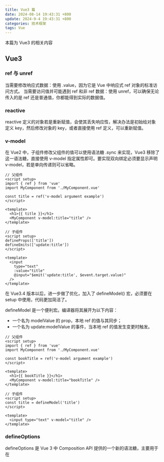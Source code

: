 ```yaml
---
title: Vue3 篇
date: 2024-08-14 19:43:31 +800
update: 2024-9-4 19:43:31 +800
categories: 技术框架
tags: Vue
---
```

本篇为 Vue3 的相关内容

## Vue3
### ref 与 unref
当需要修改响应式数据：使用 .value，因为它是 Vue 中响应式 ref 对象的标准访问方式。
当需要访问值并可能遇到 ref 和非 ref 数据：使用 unref，可以确保无论传入的是 ref 还是普通值，你都能得到实际的数据值。

### reactive
reactive 定义的对象若是重新赋值，会使其丢失响应性，解决办法是初始给对象定义 key，然后修改对象的 key，或者直接使用 ref 定义，可以重新赋值。

### v-model
在 Vue2 中，子组件修改父组件的值可以使用语法糖 .sync 来实现，Vue3 移除了这一语法糖，直接使用 v-model 指定属性即可。要实现双向绑定必须要显示声明 v-model，若是单向传递则可以省略。

```vue
// 父组件
<script setup>
import { ref } from 'vue'
import MyComponent from './MyComponent.vue'
  
const title = ref('v-model argument example')
</script>

<template>
  <h1>{{ title }}</h1>
  <MyComponent v-model:title="title" />
</template>
```

```vue
// 子组件
<script setup>
defineProps(['title'])
defineEmits(['update:title'])
</script>

<template>
  <input
    type="text"
    :value="title"
    @input="$emit('update:title', $event.target.value)"
  />
</template>
```

在 Vue3.4 版本以后，进一步做了优化，加入了 defineModel() 宏，必须要在 setup 中使用，代码更加简洁了。

defineModel 是一个便利宏。编译器将其展开为以下内容：
- 一个名为 modelValue 的 prop，本地 ref 的值与其同步；
- 一个名为 update:modelValue 的事件，当本地 ref 的值发生变更时触发。

```vue
// 父组件
<script setup>
import { ref } from 'vue'
import MyComponent from './MyComponent.vue'
  
const bookTitle = ref('v-model argument example')
</script>

<template>
  <h1>{{ bookTitle }}</h1>
  <MyComponent v-model:title="bookTitle" />
</template>
```

```vue
// 子组件
<script setup>
const title = defineModel('title')
</script>

<template>
  <input type="text" v-model="title" />
</template>
```

### defineOptions
defineOptions 是 Vue 3 中 Composition API 提供的一个新的语法糖，主要用于在 <script setup> 中定义组件的选项（options），简化了常见的配置项的使用方式。这个 API 是在 Vue 3.3 引入的，用来使得编写 setup 函数的组件更加简洁、直观。

在传统的 Vue 2 或 Vue 3 中，需要在组件定义中显式地传递 data、methods、computed 等选项。而在 <script setup> 中，defineOptions 使得这些选项的定义变得更为直观和集中，避免了冗长的 export default 和重复定义。

defineOptions 允许在 <script setup> 中以更简单的方式定义组件的选项。例如，可以用它来定义组件的 name、props、emits、data 等。

### $attrs
$listeners 对象在 Vue 3 中已被移除，事件监听器现在是 $attrs 的一部分。
$attrs 对象包含了除组件所声明的 props 和 emits 之外的所有其他 attribute，例如 class，style，v-on 监听器等等。

### $emit
若是希望在模板中直接传递事件给父组件，和 Vue2 相同，使用 $emit 即可，不需要再 defineEmits 中声明。

### import.meta.glob
使用 import.meta.glob('@/assets/image/*.png') 批量引入图片，在本地环境没问题，但是发布到服务上之后就会莫名报错，加载图片错误，还有待观察，暂不知道原因。

### 在 template 中动态引入图片
```vue
<template>
<img :src="getImgUrl(imgIndex)" />
</template>

<script>
export default {
  computed: {
    getImgUrl() {
      return (imgIndex) => {
        return new URL(`../assets/img/img-${imgIndex}.png`, import.meta.url).href
      }
    }
  },
}
</script>
```
## 事件总线（Event Bus）
Vue2.x 使用 EventBus 事件总线进行兄弟组件通信，而在Vue3中事件总线模式已经被移除，官方建议使用外部的、实现了事件触发器接口的库,例如 mitt 或 tiny-emitter。
```bash
npm install mitt --save-dev
```

新建mitt.js
```js
import mitt from "mitt";

const emiter = mitt();

export default emiter;
```

使用
```vue
<script lang="ts" setup>
import emitter from 'mitt.js'

// 发送
emitter.emit('testEvent', 1);

// 接受
emitter.on('testEvent', (res:) => {
    // do something
})

// 移除事件
emitter.off('testEvent')
</script>
```

## Vue Router
### 嵌套路由
嵌套路由可以直接访问路径名称，router 会自上而下一级一级查找匹配的路由。

## Issues
### Vue DevTools v7 版本
近日，DevTools 发布了 v7 版本的调试器，该版本仅支持 Vue3 的项目调试，若是要使用 Vue2 项目调试，则需要安装 v6 或 v5 版本的 DevTools，并且两个版本无法共存，所以若是同时有这两个需求的话，要么分开两个浏览器分别调试新老项目，要么不用 v7 版本，安装历史版本。

### xxx is not a function
碰到过一次，在模板中添加了 @click 函数，在 script 中也声明了，死活都报错，最后复制了一遍同名函数发现竟然有效了，也能跳转到这个新的函数了，可能是 VSCode 的 bug 吧。

### computed 访问数组索引无法触发计算
通过 computed 访问响应式数组的索引，但是当数组更新后，没有触发计算属性，必须显示的建立对数组属性的依赖关系才能生效。

Vue 3使用ES6的Proxy对象来包装响应式数据，这使它能够拦截和监视对数据的各种操作（如属性读取、赋值、删除等）。

依赖收集过程：
当执行计算属性或渲染函数时，Vue会设置一个全局的"当前活跃的副作用（effect）"
当读取响应式对象的属性时，Proxy的get处理器会被触发
get处理器会记录当前属性与活跃的副作用之间的依赖关系
这种依赖关系被存储在一个内部的依赖图中

属性访问触发依赖追踪：
只有当你实际访问（读取）响应式对象的某个属性时，才会建立该属性的依赖关系
对于数组，直接使用索引访问元素（如array[0]）只会建立对该特定索引的依赖，而不是整个数组
访问length属性会建立对整个数组长度的依赖，这通常意味着对数组内容变化的感知

触发更新：
当响应式数据发生变化时，对应的Proxy的set或其他处理器会被调用
这些处理器会查找依赖图，找出依赖于该数据的所有副作用（计算属性、渲染函数等）
然后触发这些副作用重新执行

为什么数组需要特殊处理
对于数组，Vue 3的依赖追踪有以下特点：

索引访问的局限性：
当仅使用array[index]访问数组元素时，只会建立对该特定索引的依赖
如果数组整体结构变化（如添加/删除元素），但该特定索引的值没变，则不会触发更新

length属性的重要性：
访问array.length会建立对数组长度的依赖
大多数修改数组的操作（push、pop、splice等）都会影响length属性
因此，在计算属性中访问length可以确保对数组整体变化的感知

短路逻辑的作用：
在array.length && array[index]中，前半部分确保了对length的访问
这建立了对数组整体变化的依赖，使计算属性能够在数组变化时重新计算

## 参考文献
1. [Vue3 官方文档][1]

[1]: https://cn.vuejs.org/
